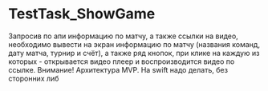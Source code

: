 # TestTask_ShowGame
Запросив по апи информацию по матчу, а также ссылки на видео, необходимо вывести
 на экран информацию по матчу (названия команд, дату матча, турнир и счёт),
 а также ряд кнопок, при клике на каждую из которых - открывается видео плеер и
 воспроизводится видео по ссылке.
 Внимание! Архитектура MVP. На swift надо делать, без сторонних либ
